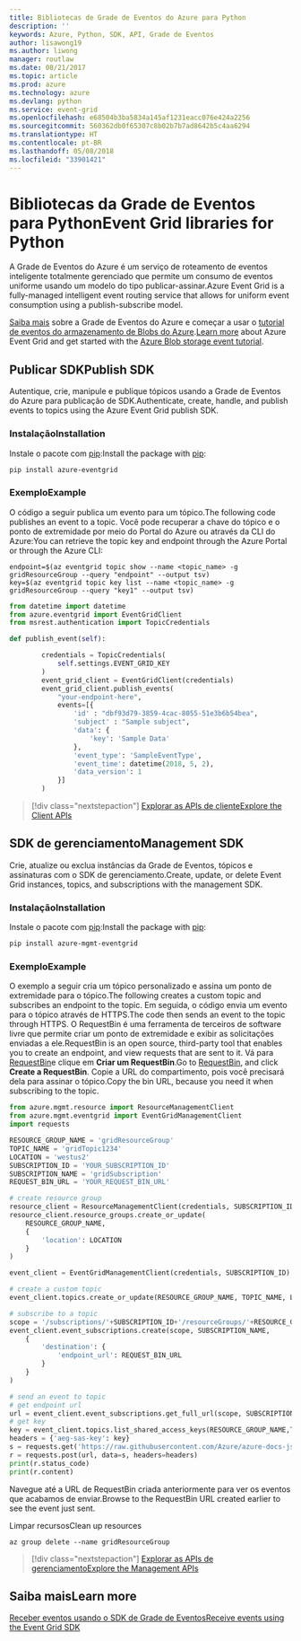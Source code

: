 ```yaml
---
title: Bibliotecas de Grade de Eventos do Azure para Python
description: ''
keywords: Azure, Python, SDK, API, Grade de Eventos
author: lisawong19
ms.author: liwong
manager: routlaw
ms.date: 08/21/2017
ms.topic: article
ms.prod: azure
ms.technology: azure
ms.devlang: python
ms.service: event-grid
ms.openlocfilehash: e68504b3ba5834a145af1231eacc076e424a2256
ms.sourcegitcommit: 560362db0f65307c8b02b7b7ad8642b5c4aa6294
ms.translationtype: HT
ms.contentlocale: pt-BR
ms.lasthandoff: 05/08/2018
ms.locfileid: "33901421"
---
```

# <a name="event-grid-libraries-for-python"></a><span data-ttu-id="e0205-103">Bibliotecas da Grade de Eventos para Python</span><span class="sxs-lookup"><span data-stu-id="e0205-103">Event Grid libraries for Python</span></span>


<span data-ttu-id="e0205-104">A Grade de Eventos do Azure é um serviço de roteamento de eventos inteligente totalmente gerenciado que permite um consumo de eventos uniforme usando um modelo do tipo publicar-assinar.</span><span class="sxs-lookup"><span data-stu-id="e0205-104">Azure Event Grid is a fully-managed intelligent event routing service that allows for uniform event consumption using a publish-subscribe model.</span></span>

<span data-ttu-id="e0205-105">[Saiba mais](/azure/event-grid/overview) sobre a Grade de Eventos do Azure e começar a usar o [tutorial de eventos do armazenamento de Blobs do Azure](/azure/storage/blobs/storage-blob-event-quickstart).</span><span class="sxs-lookup"><span data-stu-id="e0205-105">[Learn more](/azure/event-grid/overview) about Azure Event Grid and get started with the [Azure Blob storage event tutorial](/azure/storage/blobs/storage-blob-event-quickstart).</span></span> 

## <a name="publish-sdk"></a><span data-ttu-id="e0205-106">Publicar SDK</span><span class="sxs-lookup"><span data-stu-id="e0205-106">Publish SDK</span></span>

<span data-ttu-id="e0205-107">Autentique, crie, manipule e publique tópicos usando a Grade de Eventos do Azure para publicação de SDK.</span><span class="sxs-lookup"><span data-stu-id="e0205-107">Authenticate, create, handle, and publish events to topics using the Azure Event Grid publish SDK.</span></span>

### <a name="installation"></a><span data-ttu-id="e0205-108">Instalação</span><span class="sxs-lookup"><span data-stu-id="e0205-108">Installation</span></span> 

<span data-ttu-id="e0205-109">Instale o pacote com [pip](https://pip.pypa.io/en/stable/quickstart/):</span><span class="sxs-lookup"><span data-stu-id="e0205-109">Install the package with [pip](https://pip.pypa.io/en/stable/quickstart/):</span></span>

```bash
pip install azure-eventgrid
```

### <a name="example"></a><span data-ttu-id="e0205-110">Exemplo</span><span class="sxs-lookup"><span data-stu-id="e0205-110">Example</span></span> 

<span data-ttu-id="e0205-111">O código a seguir publica um evento para um tópico.</span><span class="sxs-lookup"><span data-stu-id="e0205-111">The following code publishes an event to a topic.</span></span> <span data-ttu-id="e0205-112">Você pode recuperar a chave do tópico e o ponto de extremidade por meio do Portal do Azure ou através da CLI do Azure:</span><span class="sxs-lookup"><span data-stu-id="e0205-112">You can retrieve the topic key and endpoint through the Azure Portal or through the Azure CLI:</span></span>

```azurecli-interactive
endpoint=$(az eventgrid topic show --name <topic_name> -g gridResourceGroup --query "endpoint" --output tsv)
key=$(az eventgrid topic key list --name <topic_name> -g gridResourceGroup --query "key1" --output tsv)
```

```python
from datetime import datetime
from azure.eventgrid import EventGridClient
from msrest.authentication import TopicCredentials

def publish_event(self):

        credentials = TopicCredentials(
            self.settings.EVENT_GRID_KEY
        )
        event_grid_client = EventGridClient(credentials)
        event_grid_client.publish_events(
            "your-endpoint-here",
            events=[{
                'id' : "dbf93d79-3859-4cac-8055-51e3b6b54bea",
                'subject' : "Sample subject",
                'data': {
                    'key': 'Sample Data'
                },
                'event_type': 'SampleEventType',
                'event_time': datetime(2018, 5, 2),
                'data_version': 1
            }]
        )
```

> [!div class="nextstepaction"]
> [<span data-ttu-id="e0205-113">Explorar as APIs de cliente</span><span class="sxs-lookup"><span data-stu-id="e0205-113">Explore the Client APIs</span></span>](/python/api/overview/azure/eventgrid/client)

## <a name="management-sdk"></a><span data-ttu-id="e0205-114">SDK de gerenciamento</span><span class="sxs-lookup"><span data-stu-id="e0205-114">Management SDK</span></span>

<span data-ttu-id="e0205-115">Crie, atualize ou exclua instâncias da Grade de Eventos, tópicos e assinaturas com o SDK de gerenciamento.</span><span class="sxs-lookup"><span data-stu-id="e0205-115">Create, update, or delete Event Grid instances, topics, and subscriptions with the management SDK.</span></span>

### <a name="installation"></a><span data-ttu-id="e0205-116">Instalação</span><span class="sxs-lookup"><span data-stu-id="e0205-116">Installation</span></span> 

<span data-ttu-id="e0205-117">Instale o pacote com [pip](https://pip.pypa.io/en/stable/quickstart/):</span><span class="sxs-lookup"><span data-stu-id="e0205-117">Install the package with [pip](https://pip.pypa.io/en/stable/quickstart/):</span></span>

```bash
pip install azure-mgmt-eventgrid
```

### <a name="example"></a><span data-ttu-id="e0205-118">Exemplo</span><span class="sxs-lookup"><span data-stu-id="e0205-118">Example</span></span>

<span data-ttu-id="e0205-119">O exemplo a seguir cria um tópico personalizado e assina um ponto de extremidade para o tópico.</span><span class="sxs-lookup"><span data-stu-id="e0205-119">The following creates a custom topic and subscribes an endpoint to the topic.</span></span> <span data-ttu-id="e0205-120">Em seguida, o código envia um evento para o tópico através de HTTPS.</span><span class="sxs-lookup"><span data-stu-id="e0205-120">The code then sends an event to the topic through HTTPS.</span></span>
<span data-ttu-id="e0205-121">O RequestBin é uma ferramenta de terceiros de software livre que permite criar um ponto de extremidade e exibir as solicitações enviadas a ele.</span><span class="sxs-lookup"><span data-stu-id="e0205-121">RequestBin is an open source, third-party tool that enables you to create an endpoint, and view requests that are sent to it.</span></span> <span data-ttu-id="e0205-122">Vá para [RequestBin](https://requestb.in/)e clique em **Criar um RequestBin**.</span><span class="sxs-lookup"><span data-stu-id="e0205-122">Go to [RequestBin](https://requestb.in/), and click **Create a RequestBin**.</span></span> <span data-ttu-id="e0205-123">Copie a URL do compartimento, pois você precisará dela para assinar o tópico.</span><span class="sxs-lookup"><span data-stu-id="e0205-123">Copy the bin URL, because you need it when subscribing to the topic.</span></span>

```python
from azure.mgmt.resource import ResourceManagementClient
from azure.mgmt.eventgrid import EventGridManagementClient
import requests

RESOURCE_GROUP_NAME = 'gridResourceGroup'
TOPIC_NAME = 'gridTopic1234'
LOCATION = 'westus2'
SUBSCRIPTION_ID = 'YOUR_SUBSCRIPTION_ID'
SUBSCRIPTION_NAME = 'gridSubscription'
REQUEST_BIN_URL = 'YOUR_REQUEST_BIN_URL'

# create resource group
resource_client = ResourceManagementClient(credentials, SUBSCRIPTION_ID)
resource_client.resource_groups.create_or_update(
    RESOURCE_GROUP_NAME,
    {
        'location': LOCATION
    }
)

event_client = EventGridManagementClient(credentials, SUBSCRIPTION_ID)

# create a custom topic
event_client.topics.create_or_update(RESOURCE_GROUP_NAME, TOPIC_NAME, LOCATION)

# subscribe to a topic
scope = '/subscriptions/'+SUBSCRIPTION_ID+'/resourceGroups/'+RESOURCE_GROUP_NAME+'/providers/Microsoft.EventGrid/topics/'+TOPIC_NAME
event_client.event_subscriptions.create(scope, SUBSCRIPTION_NAME,
    {
        'destination': {
            'endpoint_url': REQUEST_BIN_URL
        }
    }
)

# send an event to topic
# get endpoint url
url = event_client.event_subscriptions.get_full_url(scope, SUBSCRIPTION_NAME).endpoint_url
# get key
key = event_client.topics.list_shared_access_keys(RESOURCE_GROUP_NAME,TOPIC_NAME).key1
headers = {'aeg-sas-key': key}
s = requests.get('https://raw.githubusercontent.com/Azure/azure-docs-json-samples/master/event-grid/customevent.json')
r = requests.post(url, data=s, headers=headers)
print(r.status_code)
print(r.content)
```
<span data-ttu-id="e0205-124">Navegue até a URL de RequestBin criada anteriormente para ver os eventos que acabamos de enviar.</span><span class="sxs-lookup"><span data-stu-id="e0205-124">Browse to the RequestBin URL created earlier to see the event just sent.</span></span>

<span data-ttu-id="e0205-125">Limpar recursos</span><span class="sxs-lookup"><span data-stu-id="e0205-125">Clean up resources</span></span>
```azurecli-interactive
az group delete --name gridResourceGroup
```

> [!div class="nextstepaction"]
> [<span data-ttu-id="e0205-126">Explorar as APIs de gerenciamento</span><span class="sxs-lookup"><span data-stu-id="e0205-126">Explore the Management APIs</span></span>](/python/api/overview/azure/eventgrid/management)

## <a name="learn-more"></a><span data-ttu-id="e0205-127">Saiba mais</span><span class="sxs-lookup"><span data-stu-id="e0205-127">Learn more</span></span>

[<span data-ttu-id="e0205-128">Receber eventos usando o SDK de Grade de Eventos</span><span class="sxs-lookup"><span data-stu-id="e0205-128">Receive events using the Event Grid SDK</span></span>](/azure/event-grid/receive-events)
